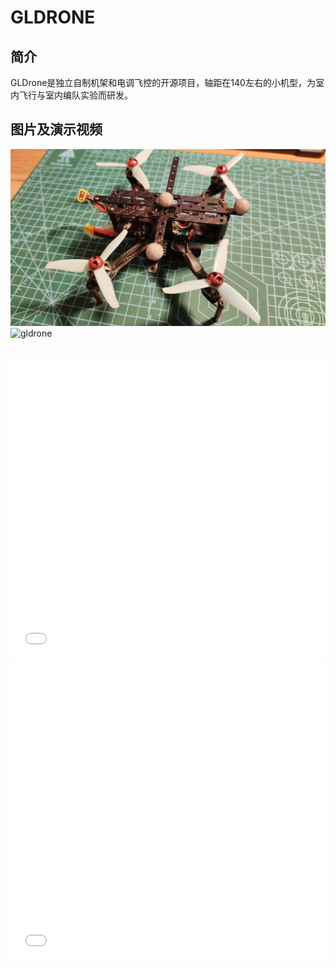 # GLDRONE

<a id = "gldrone"></a>

## 简介

GLDrone是独立自制机架和电调飞控的开源项目，轴距在140左右的小机型，为室内飞行与室内编队实验而研发。


## 图片及演示视频

![gldrone](img/gldrone1.jpg)  
![gldrone](img/gldrone2.jpg)  
<br />  
<iframe height="480" width="100%" src="//player.bilibili.com/player.html?aid=891320934&bvid=BV1EP4y1L723&cid=432987595&page=1" scrolling="no" border="0" frameborder="no" framespacing="0" allowfullscreen="true"> </iframe>  
<br />  
<iframe height="480" width="100%" src="//player.bilibili.com/player.html?aid=378817502&bvid=BV1vf4y1M7S2&cid=430310862&page=1" scrolling="no" border="0" frameborder="no" framespacing="0" allowfullscreen="true"> </iframe>  